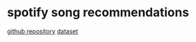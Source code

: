 # spotify song recommendations
[github repository](https://github.com/ronv3/spotify-song-recommendations)
[dataset](https://www.kaggle.com/datasets/maharshipandya/-spotify-tracks-dataset)